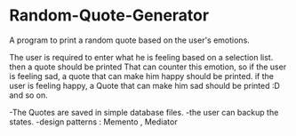 # Random-Quote-Generator
A program to print a random quote based on the user's emotions.

The user is required to enter what he is feeling based on a selection list. 
then a quote should be printed That can counter this emotion, so 
if the user is feeling sad, a quote that can make him happy should be printed.
if the user is feeling happy, a Quote that can make him sad should be printed :D and so on.


-The Quotes are saved in simple database files.
-the user can backup the states.
-design patterns : Memento ,  Mediator